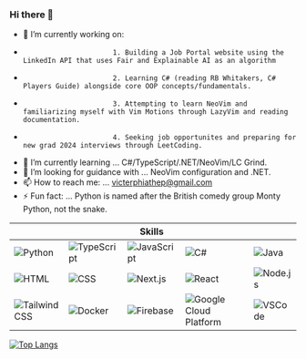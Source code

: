 ### Hi there 👋

- 🔭 I’m currently working on:
-                           1. Building a Job Portal website using the LinkedIn API that uses Fair and Explainable AI as an algorithm
-                           2. Learning C# (reading RB Whitakers, C# Players Guide) alongside core OOP concepts/fundamentals.
-                           3. Attempting to learn NeoVim and familiarizing myself with Vim Motions through LazyVim and reading documentation.
-                           4. Seeking job opportunites and preparing for new grad 2024 interviews through LeetCoding.

- 🌱 I’m currently learning ... C#/TypeScript/.NET/NeoVim/LC Grind.
- 🤔 I’m looking for guidance with ... NeoVim configuration and .NET.
- 📫 How to reach me: ... victerphiathep@gmail.com
- ⚡ Fun fact: ... Python is named after the British comedy group Monty Python, not the snake.

|  |   | Skills  |   |   |
|--------|---|---|---|---|
| ![Python](https://skillicons.dev/icons?i=py) | ![TypeScript](https://skillicons.dev/icons?i=ts) | ![JavaScript](https://skillicons.dev/icons?i=js) | ![C#](https://skillicons.dev/icons?i=cs) | ![Java](https://skillicons.dev/icons?i=java) |
| ![HTML](https://skillicons.dev/icons?i=html) | ![CSS](https://skillicons.dev/icons?i=css) | ![Next.js](https://skillicons.dev/icons?i=nextjs) | ![React](https://skillicons.dev/icons?i=react) | ![Node.js](https://skillicons.dev/icons?i=nodejs) |
| ![Tailwind CSS](https://skillicons.dev/icons?i=tailwind) | ![Docker](https://skillicons.dev/icons?i=docker) | ![Firebase](https://skillicons.dev/icons?i=firebase) | ![Google Cloud Platform](https://skillicons.dev/icons?i=gcp)| ![VSCode](https://skillicons.dev/icons?i=vscode) | 

[![Top Langs](https://github-readme-stats.vercel.app/api/top-langs/?username=cenaice)](https://github.com/cenaice/github-readme-stats)




<!--
**cenaice/cenaice** is a ✨ _special_ ✨ repository because its `README.md` (this file) appears on your GitHub profile.

Here are some ideas to get you started:

- 🔭 I’m currently working on ...
- 🌱 I’m currently learning ... 
- 👯 I’m looking to collaborate on ...
- 🤔 I’m looking for help with ...
- 💬 Ask me about ...
- 📫 How to reach me: ...
- 😄 Pronouns: ...
- ⚡ Fun fact: ...
-->
